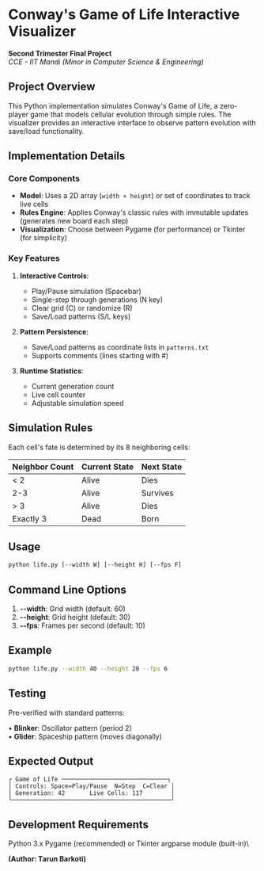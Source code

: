 # Conway's Game of Life Interactive Visualizer  
**Second Trimester Final Project**  
*CCE - IIT Mandi (Minor in Computer Science & Engineering)*  

## Project Overview
This Python implementation simulates Conway's Game of Life, a zero-player game that models cellular evolution through simple rules. The visualizer provides an interactive interface to observe pattern evolution with save/load functionality.

## Implementation Details

### Core Components
- **Model**: Uses a 2D array (`width × height`) or set of coordinates to track live cells
- **Rules Engine**: Applies Conway's classic rules with immutable updates (generates new board each step)
- **Visualization**: Choose between Pygame (for performance) or Tkinter (for simplicity)

### Key Features
1. **Interactive Controls**:
   - Play/Pause simulation (Spacebar)
   - Single-step through generations (N key)
   - Clear grid (C) or randomize (R)
   - Save/Load patterns (S/L keys)

2. **Pattern Persistence**:
   - Save/Load patterns as coordinate lists in `patterns.txt`
   - Supports comments (lines starting with #)

3. **Runtime Statistics**:
   - Current generation count
   - Live cell counter
   - Adjustable simulation speed

## Simulation Rules
Each cell's fate is determined by its 8 neighboring cells:

| Neighbor Count | Current State | Next State |
|----------------|---------------|------------|
| < 2           | Alive         | Dies       |
| 2-3           | Alive         | Survives   |
| > 3           | Alive         | Dies       |
| Exactly 3     | Dead          | Born       |

## Usage

```bash
python life.py [--width W] [--height H] [--fps F]
```

## Command Line Options
1. **--width**: Grid width (default: 60)
2. **--height**: Grid height (default: 30)
3. **--fps**: Frames per second (default: 10)

## Example
```bash
python life.py --width 40 --height 20 --fps 6
```

## Testing

Pre-verified with standard patterns:

• **Blinker**: Oscillator pattern (period 2)\
• **Glider**: Spaceship pattern (moves diagonally)

## Expected Output

```plaintext
┌ Game of Life ──────────────────────────────┐
│ Controls: Space=Play/Pause  N=Step  C=Clear │
│ Generation: 42       Live Cells: 117        │
└─────────────────────────────────────────────┘
```

## Development Requirements

Python 3.x
Pygame (recommended) or Tkinter
argparse module (built-in)\




**(Author: Tarun Barkoti)**
